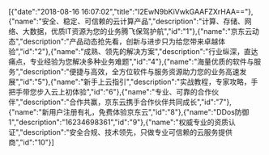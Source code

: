 [{"date":"2018-08-16 16:07:02","title":"I2EwN9bKiVwkGAAFZXrHAA=="},{"name":"安全、稳定、可信赖的云计算产品","description":"计算、存储、网络、大数据，优质IT资源为您的业务腾飞保驾护航","id":"1"},{"name":"京东云动态","description":"产品动态抢先看，创新与进步只为给您带来卓越体验","id":"2"},{"name":"成熟、领先的解决方案","description":"行业纵深，直达痛点，专业经验为您解决多种业务难题","id":"4"},{"name":"海量优质的软件与服务","description":"便捷与高效，全方位软件与服务资源助力您的业务高速发展","id":"5"},{"name":"新手上云指引","description":"实战教程，专家攻略，手把手带您步入云上初体验","id":"6"},{"name":"专业、可靠的合作伙伴","description":"合作共赢，京东云携手合作伙伴共同成长","id":"7"},{"name":"新用户注册有礼，免费体验京东云","id":"8"},{"name":"DDos防御1","description":"16234698361","id":"9"},{"name":"权威专业的资质认证","description":"安全合规、技术领先，只做专业可信赖的云服务提供商","id":"10"}]